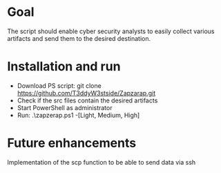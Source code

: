                                                                                                

# Goal
The script should enable cyber security analysts to easily collect various artifacts and send them to the desired destination.

# Installation and run
* Download PS script: git clone https://github.com/T3ddyW3stside/Zapzarap.git
* Check if the src files contain the desired artifacts
* Start PowerShell as administrator
* Run: .\zapzerap.ps1 -[Light, Medium, High]

# Future enhancements
Implementation of the scp function to be able to send data via ssh